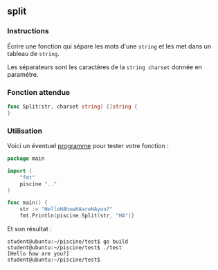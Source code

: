 ## split

### Instructions

Écrire une fonction qui sépare les mots d'une `string` et les met dans un tableau de `string`.

Les séparateurs sont les caractères de la `string charset` donnée en paramétre.

### Fonction attendue

```go
func Split(str, charset string) []string {
}
```

### Utilisation

Voici un éventuel [programme](TODO-LINK) pour tester votre fonction :

```go
package main

import (
	"fmt"
	piscine ".."
)

func main() {
	str := "HelloHAhowHAareHAyou?"
	fmt.Println(piscine.Split(str, "HA")}
```

Et son résultat :

```console
student@ubuntu:~/piscine/test$ go build
student@ubuntu:~/piscine/test$ ./test
[Hello how are you?]
student@ubuntu:~/piscine/test$
```
